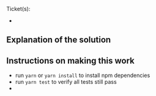 Ticket(s):

- 

## Explanation of the solution

## Instructions on making this work

- run `yarn` or `yarn install` to install npm dependencies
- run `yarn test` to verify all tests still pass
- 
